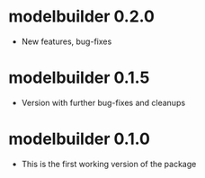 # modelbuilder  0.2.0

* New features, bug-fixes 

# modelbuilder  0.1.5

* Version with further bug-fixes and cleanups

# modelbuilder  0.1.0

* This is the first working version of the package
